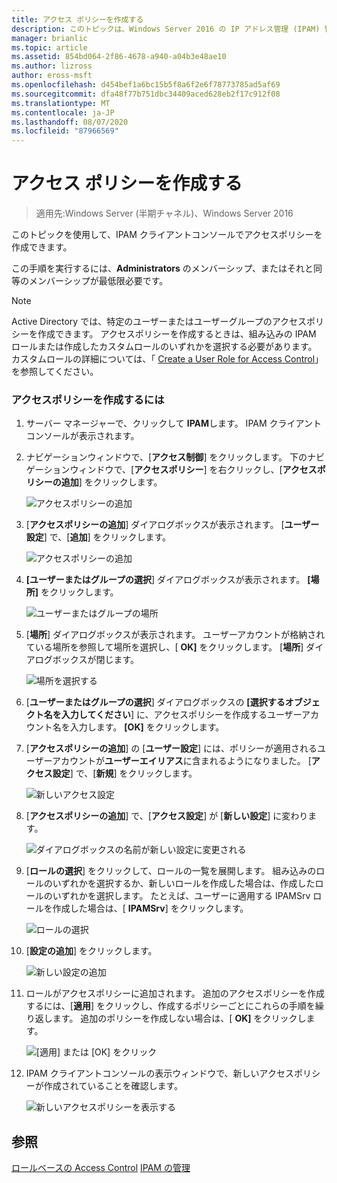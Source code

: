 ```yaml
---
title: アクセス ポリシーを作成する
description: このトピックは、Windows Server 2016 の IP アドレス管理 (IPAM) 管理ガイドに含まれています。
manager: brianlic
ms.topic: article
ms.assetid: 854bd064-2f86-4678-a940-a04b3e48ae10
ms.author: lizross
author: eross-msft
ms.openlocfilehash: d454bef1a6bc15b5f8a6f2e6f78773785ad5af69
ms.sourcegitcommit: dfa48f77b751dbc34409aced628eb2f17c912f08
ms.translationtype: MT
ms.contentlocale: ja-JP
ms.lasthandoff: 08/07/2020
ms.locfileid: "87966569"
---
```

# <a name="create-an-access-policy"></a>アクセス ポリシーを作成する

>適用先:Windows Server (半期チャネル)、Windows Server 2016

このトピックを使用して、IPAM クライアントコンソールでアクセスポリシーを作成できます。

この手順を実行するには、**Administrators** のメンバーシップ、またはそれと同等のメンバーシップが最低限必要です。

> [!NOTE]
> Active Directory では、特定のユーザーまたはユーザーグループのアクセスポリシーを作成できます。 アクセスポリシーを作成するときは、組み込みの IPAM ロールまたは作成したカスタムロールのいずれかを選択する必要があります。 カスタムロールの詳細については、「 [Create a User Role for Access Control](../../technologies/ipam/Create-a-User-Role-for-Access-Control.md)」を参照してください。

### <a name="to-create-an-access-policy"></a>アクセスポリシーを作成するには

1.  サーバー マネージャーで、クリックして  **IPAM**します。 IPAM クライアントコンソールが表示されます。

2.  ナビゲーションウィンドウで、[**アクセス制御**] をクリックします。 下のナビゲーションウィンドウで、[**アクセスポリシー**] を右クリックし、[**アクセスポリシーの追加**] をクリックします。

    ![アクセスポリシーの追加](../../media/Create-an-Access-Policy/ipam_CreateAP_01.jpg)

3.  [**アクセスポリシーの追加**] ダイアログボックスが表示されます。 [**ユーザー設定**] で、[**追加**] をクリックします。

    ![アクセスポリシーの追加](../../media/Create-an-Access-Policy/ipam_CreateAP_02.jpg)

4.  **[ユーザーまたはグループの選択**] ダイアログボックスが表示されます。 **[場所]** をクリックします。

    ![ユーザーまたはグループの場所](../../media/Create-an-Access-Policy/ipam_CreateAP_03.jpg)

5.  [**場所**] ダイアログボックスが表示されます。 ユーザーアカウントが格納されている場所を参照して場所を選択し、[ **OK]** をクリックします。 [**場所**] ダイアログボックスが閉じます。

    ![場所を選択する](../../media/Create-an-Access-Policy/ipam_CreateAP_04.jpg)

6.  [**ユーザーまたはグループの選択**] ダイアログボックスの **[選択するオブジェクト名を入力してください**] に、アクセスポリシーを作成するユーザーアカウント名を入力します。 **[OK]** をクリックします。

7.  [**アクセスポリシーの追加**] の [**ユーザー設定**] には、ポリシーが適用されるユーザーアカウントが**ユーザーエイリアス**に含まれるようになりました。 [**アクセス設定**] で、[**新規**] をクリックします。

    ![新しいアクセス設定](../../media/Create-an-Access-Policy/ipam_CreateAP_05.jpg)

8.  [**アクセスポリシーの追加**] で、[**アクセス設定**] が [**新しい設定**] に変わります。

    ![ダイアログボックスの名前が新しい設定に変更される](../../media/Create-an-Access-Policy/ipam_CreateAP_06.jpg)

9. [**ロールの選択**] をクリックして、ロールの一覧を展開します。 組み込みのロールのいずれかを選択するか、新しいロールを作成した場合は、作成したロールのいずれかを選択します。 たとえば、ユーザーに適用する IPAMSrv ロールを作成した場合は、[ **IPAMSrv**] をクリックします。

    ![ロールの選択](../../media/Create-an-Access-Policy/ipam_CreateAP_07.jpg)

10. [**設定の追加**] をクリックします。

    ![新しい設定の追加](../../media/Create-an-Access-Policy/ipam_CreateAP_08.jpg)

11. ロールがアクセスポリシーに追加されます。 追加のアクセスポリシーを作成するには、[**適用**] をクリックし、作成するポリシーごとにこれらの手順を繰り返します。 追加のポリシーを作成しない場合は、[ **OK]** をクリックします。

    ![[適用] または [OK] をクリック](../../media/Create-an-Access-Policy/ipam_CreateAP_09.jpg)

12. IPAM クライアントコンソールの表示ウィンドウで、新しいアクセスポリシーが作成されていることを確認します。

    ![新しいアクセスポリシーを表示する](../../media/Create-an-Access-Policy/ipam_CreateAP_09a.jpg)

## <a name="see-also"></a>参照
[ロールベースの Access Control](Role-based-Access-Control.md) 
[IPAM の管理](Manage-IPAM.md)



